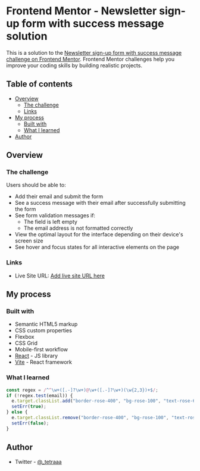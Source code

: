 # Frontend Mentor - Newsletter sign-up form with success message solution

This is a solution to the [Newsletter sign-up form with success message challenge on Frontend Mentor](https://www.frontendmentor.io/challenges/newsletter-signup-form-with-success-message-3FC1AZbNrv). Frontend Mentor challenges help you improve your coding skills by building realistic projects.

## Table of contents

- [Overview](#overview)
  - [The challenge](#the-challenge)
  - [Links](#links)
- [My process](#my-process)
  - [Built with](#built-with)
  - [What I learned](#what-i-learned)
- [Author](#author)

## Overview

### The challenge

Users should be able to:

- Add their email and submit the form
- See a success message with their email after successfully submitting the form
- See form validation messages if:
  - The field is left empty
  - The email address is not formatted correctly
- View the optimal layout for the interface depending on their device's screen size
- See hover and focus states for all interactive elements on the page

### Links

- Live Site URL: [Add live site URL here](https://your-live-site-url.com)

## My process

### Built with

- Semantic HTML5 markup
- CSS custom properties
- Flexbox
- CSS Grid
- Mobile-first workflow
- [React](https://reactjs.org/) - JS library
- [Vite](https://vitejs.dev/) - React framework

### What I learned

```js
const regex = /^^\w+([.-]?\w+)@\w+([.-]?\w+)(\w{2,3})+$/;
if (!regex.test(email)) {
  e.target.classList.add("border-rose-400", "bg-rose-100", "text-rose-600");
  setErr(true);
} else {
  e.target.classList.remove("border-rose-400", "bg-rose-100", "text-rose-600");
  setErr(false);
}
```

## Author

- Twitter - [@\_tetraaa](https://www.twitter.com/_tetraaa)

